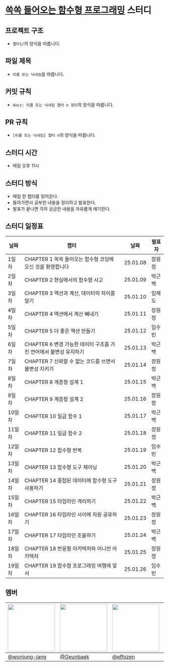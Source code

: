 # [쏙쏙 들어오는 함수형 프로그래밍](https://product.kyobobook.co.kr/detail/S000001952246) 스터디

## 프로젝트 구조

- `챕터1/`의 양식을 따릅니다.

## 파일 제목

- `이름 또는 닉네임`을 따릅니다.

## 커밋 규칙

- `docs: 이름 또는 닉네임 챕터 n 정리`의 양식을 따릅니다.

## PR 규칙

- `[이름 또는 닉네임] 챕터 n`의 양식을 따릅니다.

## 스터디 시간

- 매일 오후 11시

## 스터디 방식

- 매일 한 챕터를 읽어온다.
- 돌아가면서 공부한 내용을 정리하고 발표한다.
- 발표가 끝나면 각자 궁금한 내용을 자유롭게 얘기한다.

## 스터디 일정표

| 날짜 | 챕터 | 날짜 | 발표자 |
|------|------|------|--------|
| 1일차 | CHAPTER 1 쏙쏙 들어오는 함수형 코딩에 오신 것을 환영합니다 | 25.01.08 | 장원정 |
| 2일차 | CHAPTER 2 현실에서의 함수형 사고 | 25.01.09 | 박근백 |
| 3일차 | CHAPTER 3 액션과 계산, 데이터의 차이를 알기 | 25.01.10 | 임재도 |
| 4일차 | CHAPTER 4 액션에서 계산 빼내기 | 25.01.11 | 장원정 |
| 5일차 | CHAPTER 5 더 좋은 액션 만들기 | 25.01.12 | 임수빈 |
| 6일차 | CHAPTER 6 변경 가능한 데이터 구조를 가진 언어에서 불변성 유지하기 | 25.01.13 | 박근백 |
| 7일차 | CHAPTER 7 신뢰할 수 없는 코드를 쓰면서 불변성 지키기 | 25.01.14 | 장원정 |
| 8일차 | CHAPTER 8 계층형 설계 1 | 25.01.15 | 박근백 |
| 9일차 | CHAPTER 9 계층형 설계 2 | 25.01.16 | 장원정 |
| 10일차 | CHAPTER 10 일급 함수 1 | 25.01.17 | 박근백 |
| 11일차 | CHAPTER 11 일급 함수 2 | 25.01.18 | 장원정 |
| 12일차 | CHAPTER 12 함수형 반복 | 25.01.19 | 임수빈 |
| 13일차 | CHAPTER 13 함수형 도구 체이닝 | 25.01.20 | 박근백 |
| 14일차 | CHAPTER 14 중첩된 데이터에 함수형 도구 사용하기 | 25.01.21 | 장원정 |
| 15일차 | CHAPTER 15 타임라인 격리하기 | 25.01.22 | 박근백 |
| 16일차 | CHAPTER 16 타임라인 사이에 자원 공유하기 | 25.01.23 | 장원정 |
| 17일차 | CHAPTER 17 타임라인 조율하기 | 25.01.24 | 박근백 |
| 18일차 | CHAPTER 18 반응형 아키텍처와 어니언 아키텍처 | 25.01.25 | 장원정 |
| 19일차 | CHAPTER 19 함수형 프로그래밍 여행에 앞서 | 25.01.26 | 임수빈 |

## 멤버

| <img src="https://github.com/wonjung-jang.png" width="150px" /> | <img src="https://github.com/Geunbaek.png" width="150px" /> | <img src="https://github.com/effozen.png" width="150px" /> | <img src="https://github.com/SU-VIN.png" width="150px" /> |
|---------|------|------|--------|
| [@wonjung-jang](https://github.com/wonjung-jang) | [@Geunbaek](https://github.com/Geunbaek) | [@effozen](https://github.com/effozen) | [@SU-VIN](https://github.com/SU-VIN) |
